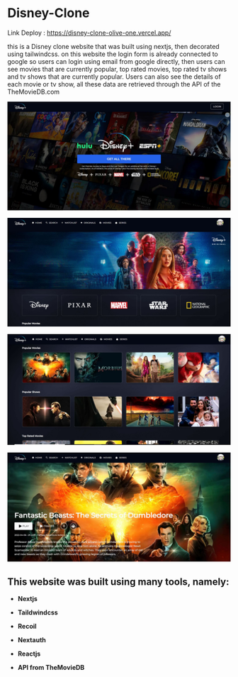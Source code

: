# Disney-Clone 

Link Deploy : https://disney-clone-olive-one.vercel.app/

this is a Disney clone website that was built using nextjs, then decorated using tailwindcss. on this website the login form is already connected to google so users can login using email from google directly, then users can see movies that are currently popular, top rated movies, top rated tv shows and tv shows that are currently popular. Users can also see the details of each movie or tv show, all these data are retrieved through the API of the TheMovieDB.com


![login Image](https://github.com/AlghazHernanda/disney-clone/blob/main/login.JPG?raw=true)

![home Image](https://github.com/AlghazHernanda/disney-clone/blob/main/home.JPG?raw=true)

![home2 Image](https://github.com/AlghazHernanda/disney-clone/blob/main/home2.JPG?raw=true)

![detail Image](https://github.com/AlghazHernanda/disney-clone/blob/main/detail.JPG?raw=true)

## This website was built using many tools, namely:
- **Nextjs**

- **Taildwindcss**
   
- **Recoil** 

- **Nextauth**
 
- **Reactjs**

- **API from TheMovieDB**



